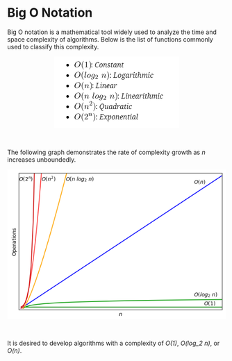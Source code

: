 # Big O Notation

Big O notation is a mathematical tool widely used to analyze the time and space complexity of algorithms. Below is the list of functions commonly used to classify this complexity.
<br />

<p align="center">
  <img src="https://github.com/sam623/python_algorithms_and_data_structures/blob/main/Big_O_Notation/Images/Big_O_functions.png"/>
</p>
<br />

The following graph demonstrates the rate of complexity growth as *n* increases unboundedly.
<br />

<p align="center">
  <img src="https://github.com/sam623/python_algorithms_and_data_structures/blob/main/Big_O_Notation/Images/Big_O_functions_plots.png"/>
</p>

<br />

It is desired to develop algorithms with a complexity of *O(1)*, *O(log_2 n)*, or *O(n)*.
